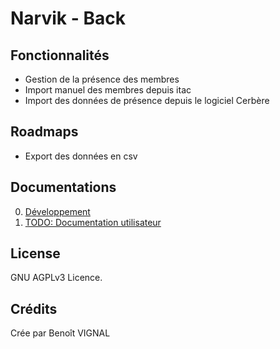 # Narvik - Back

## Fonctionnalités
- Gestion de la présence des membres
- Import manuel des membres depuis itac
- Import des données de présence depuis le logiciel Cerbère

## Roadmaps
- Export des données en csv

## Documentations

0. [Développement](docs/0.README.md)
1. [TODO: Documentation utilisateur](./)


## License

GNU AGPLv3 Licence.

## Crédits
Crée par Benoît VIGNAL

